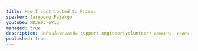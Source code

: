 ```yaml
---
title: How I contributed to Prisma
speaker: Jarupong Pajakgo
youtube: XD3n9J-eV1g
managed: true
description: เล่าเรื่องเกี่ยวกับการเป็น support engineer(volunteer) ตอบคำถาม, ทดสอบ dev version, และหา solution ให้คนใน community
published: true
---
```

